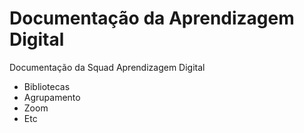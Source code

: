 # Documentação da Aprendizagem Digital
Documentação da Squad Aprendizagem Digital

- Bibliotecas
- Agrupamento
- Zoom
- Etc